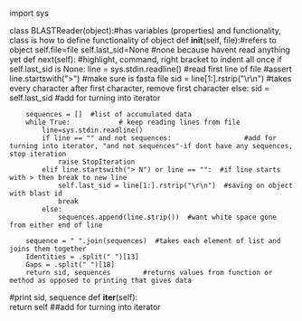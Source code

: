import sys

class BLASTReader(object):#has variables (properties) and functionality, class is how to define functionality of object
    def __init__(self, file):#refers to object
        self.file=file
        self.last_sid=None #none because havent read anything yet
    def next(self):                     #highlight, command, right bracket to indent all once 
        if self.last_sid is None:
            line = sys.stdin.readline()  #read first line of file
            #assert line.startswith(">")     #make sure is fasta file
            sid = line[1:].rstrip("\r\n")   #takes every character after first character, remove first character
        else:
            sid = self.last_sid
            #add for turning into iterator
            
        sequences = []  #list of accumulated data
        while True:            # keep reading lines from file
            line=sys.stdin.readline()
            if line == "" and not sequences:                  #add for turning into iterator, "and not sequences"-if dont have any sequences, stop iteration
                raise StopIteration
            elif line.startswith("> N") or line == "":  #if line starts with > then break to new line
                self.last_sid = line[1:].rstrip("\r\n")  #saving on object with blast id
                break
            else:
                sequences.append(line.strip())  #want white space gone from either end of line
    
        sequence = " ".join(sequences)  #takes each element of list and joins them together
        Identities = .split(" ")[13]
        Gaps = .split(" ")[18]
        return sid, sequences        #returns values from function or method as opposed to printing that gives data
#print sid, sequence
    def __iter__(self):     
        return self    ##add for turning into iterator